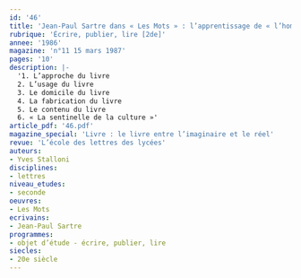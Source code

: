 ```yaml
---
id: '46'
title: 'Jean-Paul Sartre dans « Les Mots » : l’apprentissage de « l’homme de livres »'
rubrique: 'Écrire, publier, lire [2de]'
annee: '1986'
magazine: 'n°11 15 mars 1987'
pages: '10'
description: |-
  '1. L’approche du livre
  2. L’usage du livre
  3. Le domicile du livre
  4. La fabrication du livre
  5. Le contenu du livre
  6. « La sentinelle de la culture »'
article_pdf: '46.pdf'
magazine_special: 'Livre : le livre entre l’imaginaire et le réel'
revue: 'L’école des lettres des lycées'
auteurs:
- Yves Stalloni
disciplines:
- lettres
niveau_etudes:
- seconde
oeuvres:
- Les Mots
ecrivains:
- Jean-Paul Sartre
programmes:
- objet d’étude - écrire, publier, lire
siecles:
- 20e siècle
---
```

